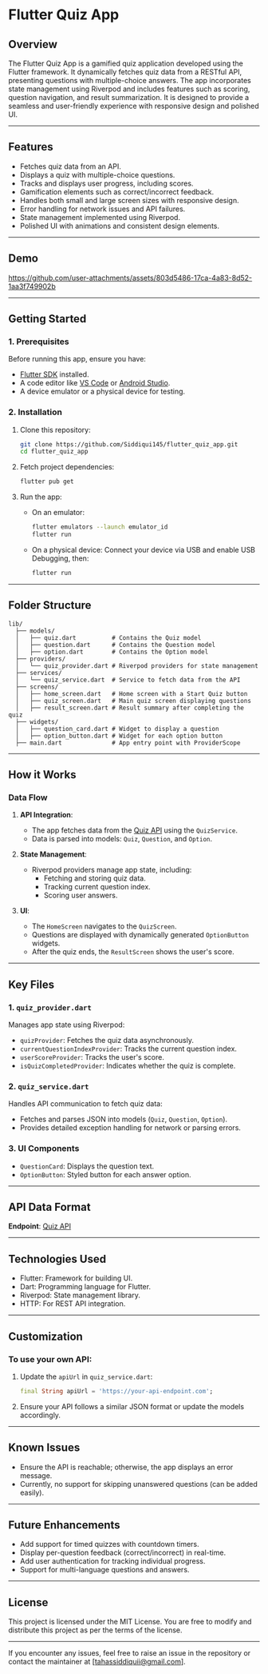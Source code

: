 # **Flutter Quiz App**

## **Overview**
The Flutter Quiz App is a gamified quiz application developed using the Flutter framework. It dynamically fetches quiz data from a RESTful API, presenting questions with multiple-choice answers. The app incorporates state management using Riverpod and includes features such as scoring, question navigation, and result summarization. It is designed to provide a seamless and user-friendly experience with responsive design and polished UI.

---

## **Features**
- Fetches quiz data from an API.
- Displays a quiz with multiple-choice questions.
- Tracks and displays user progress, including scores.
- Gamification elements such as correct/incorrect feedback.
- Handles both small and large screen sizes with responsive design.
- Error handling for network issues and API failures.
- State management implemented using Riverpod.
- Polished UI with animations and consistent design elements.

---

## **Demo**

https://github.com/user-attachments/assets/803d5486-17ca-4a83-8d52-1aa3f749902b

---

## **Getting Started**

### **1. Prerequisites**
Before running this app, ensure you have:
- [Flutter SDK](https://docs.flutter.dev/get-started/install) installed.
- A code editor like [VS Code](https://code.visualstudio.com/) or [Android Studio](https://developer.android.com/studio).
- A device emulator or a physical device for testing.

### **2. Installation**

1. Clone this repository:
   ```bash
   git clone https://github.com/Siddiqui145/flutter_quiz_app.git
   cd flutter_quiz_app
   ```

2. Fetch project dependencies:
   ```bash
   flutter pub get
   ```

3. Run the app:
   - On an emulator:
     ```bash
     flutter emulators --launch emulator_id
     flutter run
     ```
   - On a physical device:
     Connect your device via USB and enable USB Debugging, then:
     ```bash
     flutter run
     ```

---

## **Folder Structure**
```plaintext
lib/
  ├── models/
  │   ├── quiz.dart          # Contains the Quiz model
  │   ├── question.dart      # Contains the Question model
  │   ├── option.dart        # Contains the Option model
  ├── providers/
  │   └── quiz_provider.dart # Riverpod providers for state management
  ├── services/
  │   └── quiz_service.dart  # Service to fetch data from the API
  ├── screens/
  │   ├── home_screen.dart   # Home screen with a Start Quiz button
  │   ├── quiz_screen.dart   # Main quiz screen displaying questions
  │   ├── result_screen.dart # Result summary after completing the quiz
  ├── widgets/
  │   ├── question_card.dart # Widget to display a question
  │   ├── option_button.dart # Widget for each option button
  ├── main.dart              # App entry point with ProviderScope
```

---

## **How it Works**

### **Data Flow**
1. **API Integration**:
   - The app fetches data from the [Quiz API](https://api.jsonserve.com/Uw5CrX) using the `QuizService`.
   - Data is parsed into models: `Quiz`, `Question`, and `Option`.

2. **State Management**:
   - Riverpod providers manage app state, including:
     - Fetching and storing quiz data.
     - Tracking current question index.
     - Scoring user answers.

3. **UI**:
   - The `HomeScreen` navigates to the `QuizScreen`.
   - Questions are displayed with dynamically generated `OptionButton` widgets.
   - After the quiz ends, the `ResultScreen` shows the user's score.

---

## **Key Files**

### 1. **`quiz_provider.dart`**
Manages app state using Riverpod:
- `quizProvider`: Fetches the quiz data asynchronously.
- `currentQuestionIndexProvider`: Tracks the current question index.
- `userScoreProvider`: Tracks the user's score.
- `isQuizCompletedProvider`: Indicates whether the quiz is complete.

### 2. **`quiz_service.dart`**
Handles API communication to fetch quiz data:
- Fetches and parses JSON into models (`Quiz`, `Question`, `Option`).
- Provides detailed exception handling for network or parsing errors.

### 3. **UI Components**
- `QuestionCard`: Displays the question text.
- `OptionButton`: Styled button for each answer option.

---

## **API Data Format**
**Endpoint**: [Quiz API](https://api.jsonserve.com/Uw5CrX)

---

## **Technologies Used**
- Flutter: Framework for building UI.
- Dart: Programming language for Flutter.
- Riverpod: State management library.
- HTTP: For REST API integration.

---

## **Customization**
### To use your own API:
1. Update the `apiUrl` in `quiz_service.dart`:
   ```dart
   final String apiUrl = 'https://your-api-endpoint.com';
   ```
2. Ensure your API follows a similar JSON format or update the models accordingly.

---

## **Known Issues**
- Ensure the API is reachable; otherwise, the app displays an error message.
- Currently, no support for skipping unanswered questions (can be added easily).

---

## **Future Enhancements**
- Add support for timed quizzes with countdown timers.
- Display per-question feedback (correct/incorrect) in real-time.
- Add user authentication for tracking individual progress.
- Support for multi-language questions and answers.

---

## **License**
This project is licensed under the MIT License. You are free to modify and distribute this project as per the terms of the license.

---

If you encounter any issues, feel free to raise an issue in the repository or contact the maintainer at [tahassiddiquii@gmail.com].
